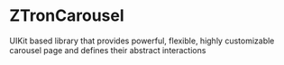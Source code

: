 # ZTronCarousel
UIKit based library that provides powerful, flexible, highly customizable carousel page and defines their abstract interactions 
